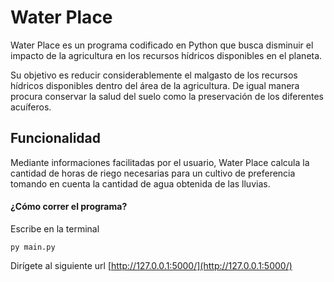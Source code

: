# Water Place
Water Place es un programa codificado en Python que busca disminuir el impacto de la agricultura en los recursos hídricos disponibles en el planeta.

Su objetivo es reducir considerablemente el malgasto de los recursos hídricos disponibles dentro del área de la agricultura. De igual manera procura conservar la salud del suelo como la preservación de los diferentes acuíferos.

## Funcionalidad
Mediante informaciones facilitadas por el usuario, Water Place calcula la cantidad de horas de riego necesarias para un cultivo de preferencia tomando en cuenta la cantidad de agua obtenida de las lluvias.

#### ¿Cómo correr el programa?
Escribe en la terminal
```
py main.py
```
Dirígete al siguiente url [http://127.0.0.1:5000/](http://127.0.0.1:5000/)



